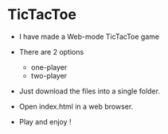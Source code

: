# TicTacToe

- I have made a Web-mode TicTacToe game 
- There are 2 options 
  - one-player
  - two-player

- Just download the files into a single folder.
- Open index.html in a web browser.
- Play and enjoy !
